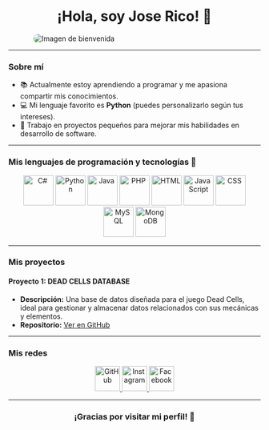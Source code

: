 <div align="center">
  <h1>¡Hola, soy Jose Rico! 👋</h1>
</div>

<img src="https://drive.google.com/uc?export=view&id=1BNHtR0kNUSSO3wqMbOQ486qmrZ-fpkJI" 
     alt="Imagen de bienvenida" 
     style="display: block; margin: 0 auto; border-radius: 15px; max-width: 80%;">

---

### Sobre mí

- 📚 Actualmente estoy aprendiendo a programar y me apasiona compartir mis conocimientos.
- 💻 Mi lenguaje favorito es **Python** (puedes personalizarlo según tus intereses).
- 🚀 Trabajo en proyectos pequeños para mejorar mis habilidades en desarrollo de software.

---

### Mis lenguajes de programación y tecnologías 🌟

<div align="center">
  <img src="https://cdn.jsdelivr.net/gh/devicons/devicon/icons/csharp/csharp-original.svg" alt="C#" title="C#" width="60" />
  <img src="https://cdn.jsdelivr.net/gh/devicons/devicon/icons/python/python-original.svg" alt="Python" title="Python" width="60" />
  <img src="https://cdn.jsdelivr.net/gh/devicons/devicon/icons/java/java-original.svg" alt="Java" title="Java" width="60" />
  <img src="https://cdn.jsdelivr.net/gh/devicons/devicon/icons/php/php-original.svg" alt="PHP" title="PHP" width="60" />
  <img src="https://cdn.jsdelivr.net/gh/devicons/devicon/icons/html5/html5-original.svg" alt="HTML" title="HTML" width="60" />
  <img src="https://cdn.jsdelivr.net/gh/devicons/devicon/icons/javascript/javascript-original.svg" alt="JavaScript" title="JavaScript" width="60" />
  <img src="https://cdn.jsdelivr.net/gh/devicons/devicon/icons/css3/css3-original.svg" alt="CSS" title="CSS" width="60" />
  <img src="https://cdn.jsdelivr.net/gh/devicons/devicon/icons/mysql/mysql-original.svg" alt="MySQL" title="MySQL" width="60" />
  <img src="https://cdn.jsdelivr.net/gh/devicons/devicon/icons/mongodb/mongodb-original.svg" alt="MongoDB" title="MongoDB" width="60" />
</div>

---

### Mis proyectos

#### Proyecto 1: DEAD CELLS DATABASE
- **Descripción:** Una base de datos diseñada para el juego Dead Cells, ideal para gestionar y almacenar datos relacionados con sus mecánicas y elementos.
- **Repositorio:** [Ver en GitHub](https://github.com/RMJGLUCKY27/DEAD_CELLS-DATABASE.git)

---

### Mis redes

<div align="center">
  <a href="https://github.com/RMJGLUCKY27" target="_blank">
    <img src="https://cdn.jsdelivr.net/gh/devicons/devicon/icons/github/github-original.svg" alt="GitHub" title="GitHub" width="50" />
  </a>
  <a href="https://www.instagram.com/richoflucky/profilecard/?igsh=MTh6ZmtxeDR1d2x3eA==" target="_blank">
    <img src="https://cdn.jsdelivr.net/gh/devicons/devicon/icons/instagram/instagram-original.svg" alt="Instagram" title="Instagram" width="50" />
  </a>
  <a href="https://www.facebook.com/richoflucky?mibextid=ZbWKwL" target="_blank">
    <img src="https://cdn.jsdelivr.net/gh/devicons/devicon/icons/facebook/facebook-original.svg" alt="Facebook" title="Facebook" width="50" />
  </a>
</div>

---

<div align="center">
  <h3>¡Gracias por visitar mi perfil! 🌟</h3>
</div>
